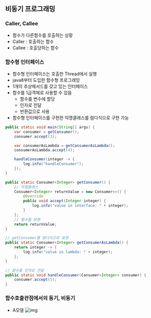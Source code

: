 ## 비동기 프로그래밍

### Caller, Callee
- 함수가 다른함수를 호출하는 상황
- Caller : 호출하는 함수
- Callee : 호출당하는 함수

### 함수형 인터페이스
- 함수형 인터페이스는 호출한 Thread에서 실행
- java8부터 도입한 함수형 프로그래밍
- 1개의 추상메서드를 갖고 있는 인터페이스
- 함수를 1급객체로 사용할 수 있음
  - 함수를 변수에 할당
  - 인자로 전달
  - 반환값으로 사용
- 함수형 인터페이스를 구현한 익명클래스를 람다식으로 구현 가능
```java
public static void main(String[] args) {
    var consumer = getConsumer();
    consumer.accept(3);

    var consumerAsLambda = getConsumerAsLambda();
    consumerAsLambda.accept(4);

    handleConsumer(integer -> {
        log.info("handleConsumer");
    });
}

public static Consumer<Integer> getConsumer() {
    // 익명클래스
    Consumer<Integer> returnValue = new Consumer<>() {
        @Override
        public void accept(Integer integer) {
            log.info("value in interface: " + integer);
        }
    };
    // 함수를 반환
    return returnValue;
}

// getConsumer를 람다식으로 표현
public static Consumer<Integer> getConsumerAsLambda() {
    return integer -> {
        log.info("value in lambda: " + integer);
    };
}

// 함수를 인자로 전달
public static void handleConsumer(Consumer<Integer> consumer) {
    consumer.accept(5);
} 
```

### 함수호출관점에서의 동기, 비동기
- A모델
![img]()
